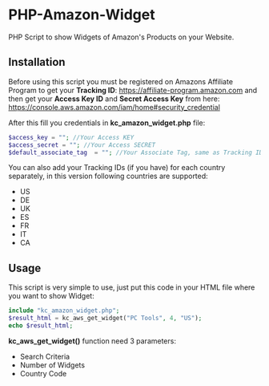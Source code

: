 # PHP-Amazon-Widget
PHP Script to show Widgets of Amazon's Products on your Website.

## Installation
Before using this script you must be registered on Amazons Affiliate Program to get your **Tracking ID**: https://affiliate-program.amazon.com  and then get your **Access Key ID** and **Secret Access Key** from here: https://console.aws.amazon.com/iam/home#security_credential

After this fill you credentials in **kc_amazon_widget.php** file:
```php
$access_key = ""; //Your Access KEY
$access_secret = ""; //Your Access SECRET
$default_associate_tag 	= ""; //Your Associate Tag, same as Tracking ID
```

You can also add your Tracking IDs (if you have) for each country separately, in this version following countries are supported:
- US
- DE
- UK
- ES
- FR
- IT
- CA


## Usage
This script is very simple to use, just put this code in your HTML file where you want to show Widget:

```php
include "kc_amazon_widget.php";
$result_html = kc_aws_get_widget("PC Tools", 4, "US");
echo $result_html;
```

**kc_aws_get_widget()** function need 3 parameters:
- Search Criteria
- Number of Widgets
- Country Code

